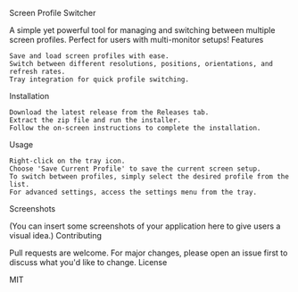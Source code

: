 Screen Profile Switcher

A simple yet powerful tool for managing and switching between multiple screen profiles. Perfect for users with multi-monitor setups!
Features

    Save and load screen profiles with ease.
    Switch between different resolutions, positions, orientations, and refresh rates.
    Tray integration for quick profile switching.

Installation

    Download the latest release from the Releases tab.
    Extract the zip file and run the installer.
    Follow the on-screen instructions to complete the installation.

Usage

    Right-click on the tray icon.
    Choose 'Save Current Profile' to save the current screen setup.
    To switch between profiles, simply select the desired profile from the list.
    For advanced settings, access the settings menu from the tray.

Screenshots

(You can insert some screenshots of your application here to give users a visual idea.)
Contributing

Pull requests are welcome. For major changes, please open an issue first to discuss what you'd like to change.
License

MIT